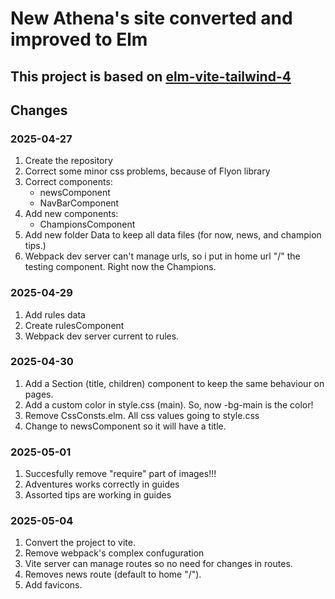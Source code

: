 # New Athena's site converted and improved to Elm

## This project is based on [elm-vite-tailwind-4](https://github.com/stratis-vip/elm-vite-tailwindcss)

## Changes

### 2025-04-27

1. Create the repository
2. Correct some minor css problems, because of Flyon library
3. Correct components:
   * newsComponent
   * NavBarComponent
4. Add new components:
   * ChampionsComponent
5. Add new folder Data to keep all data files (for now, news, and champion tips.)
6. Webpack dev server can't manage urls, so i put in home url "/" the testing component.
Right now the Champions.

### 2025-04-29

1. Add rules data
2. Create rulesComponent
3. Webpack dev server current to rules.

### 2025-04-30

  1. Add a Section (title, children) component to keep the same behaviour on pages.
  2. Add a custom color in style.css (main). So, now -bg-main is the color!
  3. Remove CssConsts.elm. All css values going to style.css
  4. Change to newsComponent so it will have a title.

### 2025-05-01

  1. Succesfully remove "require" part of images!!!
  2. Adventures works correctly in guides
  3. Assorted tips are working in guides

### 2025-05-04

  1. Convert the project to vite.
  2. Remove webpack's complex confuguration
  3. Vite server can manage routes so no need for changes in routes.
  4. Removes news route (default to home "/").
  5. Add favicons.
